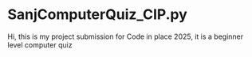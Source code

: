 # SanjComputerQuiz_CIP.py
Hi, this is my project submission for Code in place 2025, it is a beginner level computer quiz
